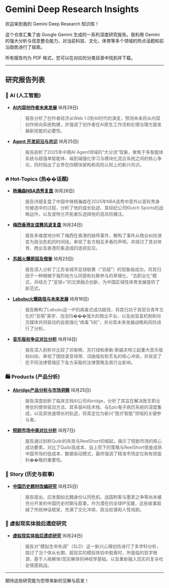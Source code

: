 # Gemini Deep Research Insights

欢迎来到我的 Gemini Deep Research 知识库！

这个仓库汇集了由 Google Gemini 生成的一系列深度研究报告。我利用 Gemini 的强大分析与信息整合能力，对当前科技、文化、体育等多个领域的热点话题和前沿趋势进行了探索。

所有报告均为 PDF 格式，您可以在对应的分类目录中找到并下载。

---

## 研究报告列表

### 🤖 AI (人工智能)

*   **[AI内容创作者未来发展](./ai/AI内容创作者未来发展_.pdf)** (6月29日)
    > 报告分析了创作者经济从Web 1.0到AI时代的演变，预测未来将从内容创作转向系统构建，并强调了创作者在AI原生工作流和伦理治理方面发展新技能的必要性。

*   **[Agent 开发前沿与共识](./ai/Agent%20开发前沿与共识_.pdf)** (6月25日)
    > 报告剖析了2025年中期AI Agent领域的“大分流”现象，聚焦于多智能体系统与超强单智能体、端到端强化学习与模块化混合系统之间的核心争论，同时指出了业界在四模块架构和风险认知上的新兴共识。

### 🔥 Hot-Topics (热��话题)

*   **[杨瀚森NBA选秀复盘](./hot-topics/杨瀚森NBA选秀复盘_.pdf)** (6月26日)
    > 报告详细复盘了中国中锋杨瀚森在2025年NBA选秀中意外以首轮秀身份被选中的过程，分析了他的成长轨迹、其经纪公司Klutch Sports的战略运作，以及波特兰开拓者队选择他的高风险赌注。

*   **[梅西香港友谊赛风波复盘](./hot-topics/梅西香港友谊赛风波复盘_.pdf)** (6月24日)
    > 报告多维度地分析了梅西在香港的缺阵事件，解构了事件从商业纠纷演变为政治危机的时间线，审视了各方相互矛盾的声明，并探讨了其对体育、商业及香港形象造成的连锁反应。

*   **[苏超火爆原因及借鉴](./hot-topics/苏超火爆原因及借鉴_.pdf)** (6月23日)
    > 报告深入分析了江苏省城市足球联赛（“苏超”）的现象级成功，将其归因于一种根植于强烈地方认同感和社群参与的草根化、“去职业化”模式，并结合了“足球+”的文旅融合创新，为中国区域性体育发展提供了新范式。

*   **[Labubu火爆路径与未来发展](./hot-topics/Labubu火爆路径与未来发展_.pdf)** (6月16日)
    > 报告解构了Labubu这一IP的病毒式成功路径，将其归功于其契合青年文化的“丑萌”美学、泡泡玛���强大的商业平台，以及由盲盒机制和社交媒体共同驱动的自我强化“病毒飞轮”，并对其未来发展战略和风险进行了分析。

*   **[音乐版权争议对比分析](./hot-topics/音乐版权争议对比分析_.pdf)** (6月14日)
    > 报告深入剖析并比较了邓紫棋、苏打绿和泰勒·斯威夫特三起重大音乐版权纠纷，审视了围绕录音母带、词曲版权和艺名的核心冲突，并突显了在不同法律管辖区下各方采取的法律策略及其行业影响。

### 🛍️ Products (产品分析)

*   **[Abridge产品分析与市场洞察](./products/Abridge产品分析与市场洞察_.pdf)** (6月25日)
    > 报告深度剖析了临床文档AI公司Abridge，分析了其旨在解决医生职业倦怠的使命驱动方法、其多层AI技术栈、与Epic电子病历系统的深度集成，以及其快速增长的轨迹，将其定位为新兴“医疗智能”领域的关键参与者。

*   **[短剧市场中美对比分析](./products/短剧市场中美对比分析_.pdf)** (6月7日)
    > 报告通过剖析Quibi的失败与ReelShort的崛起，揭示了短剧市场的核心成功要素，对比了Quibi高成本、自上而下的策略与ReelShort借鉴成熟中国市场的低成本、数据驱动模式，最终强调了精准市场定位和有效盈利��略的重要性。

### 📜 Story (历史与叙事)

*   **[中国历史题材改编研究](./story/中国历史题材改编研究_.pdf)** (6月25日)
    > 报告提出，应发掘如北魏身份认同危机、战国刺客与墨家之争等尚未被充分开发的中国历史时期与叙事，作为潜在的全球IP宝藏，这些故事超越了传统神话框架，充满了文化冲突、政治权谋和人性戏剧。

### 🧠 虚拟现实体验后遗症研究

*   **[虚拟现实体验后遗症研究](./虚拟现实体验后遗症研究_.pdf)** (6月24日)
    > 报告对“模拟生命失调”（SLD）这一新兴心理创伤进行了多学科分析，探讨了当个体从长期、超现实的模拟体验中脱离时，所面临的哲学根源、基于人格解体/现实解体的神经学基础，以及重新融入现实的复杂社会情感挑战。

---

期待这些研究能为您带来新的见解与启发！